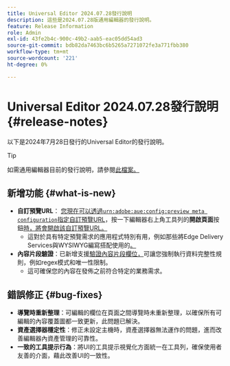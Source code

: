 ```yaml
---
title: Universal Editor 2024.07.28發行說明
description: 這些是2024.07.28版通用編輯器的發行說明。
feature: Release Information
role: Admin
exl-id: 43fe2b4c-900c-49b2-aab5-eac05dd54ad3
source-git-commit: bdb82da7463bc6b5265a7271072fe3a771fbb380
workflow-type: tm+mt
source-wordcount: '221'
ht-degree: 0%

---
```


# Universal Editor 2024.07.28發行說明 {#release-notes}

以下是2024年7月28日發行的Universal Editor的發行說明。

>[!TIP]
>
>如需通用編輯器目前的發行說明，請參閱[此檔案。](/help/release-notes/universal-editor/current.md)

## 新增功能 {#what-is-new}

* **自訂預覽URL**： [您現在可以透過`urn:adobe:aue:config:preview meta configuration`指定自訂預覽URL](/help/implementing/universal-editor/customizing.md#custom-preview-urls)，按一下編輯器右上角工具列的&#x200B;**開啟頁面**&#x200B;按鈕[時，將會開啟該自訂預覽URL。](/help/sites-cloud/authoring/universal-editor/navigation.md#universal-editor-toolbar)
   * 這對於具有特定預覽需求的應用程式特別有用，例如那些將Edge Delivery Services與WYSIWYG編寫搭配使用的[。](/help/edge/wysiwyg-authoring/authoring.md)
* **內容片段驗證**：已新增支援[驗證內容片段欄位，](/help/assets/content-fragments/content-fragments-models.md#validation)可讓您強制執行資料完整性規則，例如regex模式和唯一性限制。
   * 這可確保您的內容在發佈之前符合特定的業務需求。

## 錯誤修正 {#bug-fixes}

* **導覽時重新整理**：可編輯的欄位在頁面之間導覽時未重新整理，以確保所有可編輯的內容覆蓋圖都一致更新，此問題已解決。
* **資產選擇器穩定性**：修正未設定主機時，資產選擇器無法運作的問題，進而改善編輯器內資產管理的可靠性。
* **一致的工具提示行為**：將UI的工具提示視覺化方面統一在工具列，確保使用者友善的介面，藉此改善UI的一致性。
